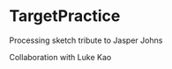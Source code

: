 TargetPractice
==============

Processing sketch tribute to Jasper Johns

Collaboration with Luke Kao
